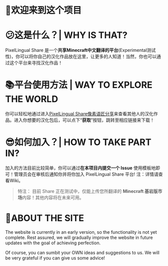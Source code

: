 # 👋欢迎来到这个项目
# 😕这是什么？| WHY IS THAT?
PixelLingual Share 是一个**共享Minecraft中文翻译的平台**(Experimental测试性)，你可以将你自己的汉化作品放在这里，让更多的人知道！当然，你也可以通过这个平台来寻找汉化作品！

# 📚平台使用方法 | WAY TO EXPLORE THE WORLD
你可以轻松地通过进入[PixelLingual Share像素语匠分享](https://share.pixellingual.com/)来查看其他人的汉化作品。进入你想要的汉化包后，可以点下“**获取**”按钮，跳转至相应链接来下载！

# 😎如何加入？| HOW TO TAKE PART IN?
加入的方法目前比较简单，你可以通过**在本项目内提交一个 Issue** 使用模板地即可！管理员会在审核后通知你并将你加入 PixelLingual Share 平台!
注：详情请查看Wiki。
> 特注：
> 目前 Share 正在测试中，仅能上传您所翻译的 **Minecraft 基岩版市场**内容！其他内容将在未来可用。

# 📒ABOUT THE SITE
The website is currently in an early version, so the functionality is not yet complete. Rest assured, we will gradually improve the website in future updates with the goal of achieving perfection.

Of course, you can sumbit your OWN ideas and suggestions to us. We will be very grateful if you can give us some advice!

